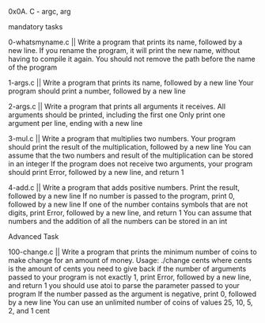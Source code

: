 0x0A. C - argc, arg

mandatory tasks 

0-whatsmyname.c || Write a program that prints its name, followed by a new line.
If you rename the program, it will print the new name, without having to compile it again.
You should not remove the path before the name of the program

1-args.c || Write a program that prints its name, followed by a new line 
Your program should print a number, followed by a new line

2-args.c || Write a program that prints all arguments it receives.
All arguments should be printed, including the first one
Only print one argument per line, ending with a new line

3-mul.c || Write a program that multiplies two numbers.
Your program should print the result of the multiplication, followed by a new line
You can assume that the two numbers and result of the multiplication can be stored in an integer
If the program does not receive two arguments, your program should print Error, followed by a new line, and return 1

4-add.c || Write a program that adds positive numbers.
Print the result, followed by a new line
If no number is passed to the program, print 0, followed by a new line
If one of the number contains symbols that are not digits, print Error, followed by a new line, and return 1
You can assume that numbers and the addition of all the numbers can be stored in an int

Advanced Task 


100-change.c ||  Write a program that prints the minimum number of coins to make change for an amount of money.
Usage: ./change cents
where cents is the amount of cents you need to give back
if the number of arguments passed to your program is not exactly 1, print Error, followed by a new line, and return 1
you should use atoi to parse the parameter passed to your program
If the number passed as the argument is negative, print 0, followed by a new line
You can use an unlimited number of coins of values 25, 10, 5, 2, and 1 cent

